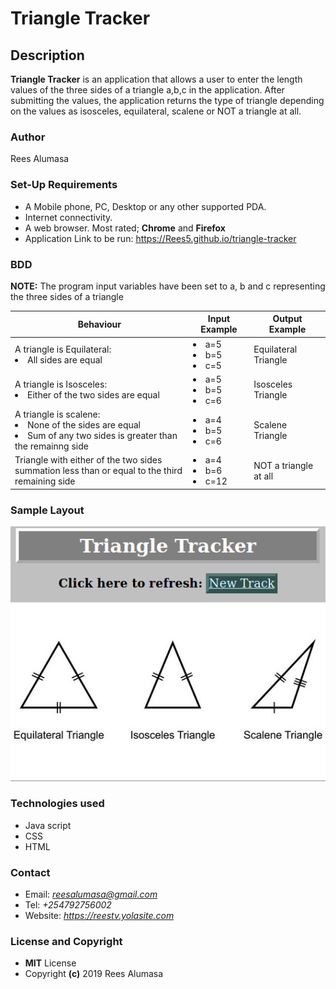 # Triangle Tracker
## Description
**Triangle Tracker** is an application that allows a user to enter the length values of the three sides of a triangle a,b,c in the application.
After submitting the values, the application returns the type of triangle depending on the values as isosceles, equilateral, scalene or NOT a triangle at all.

### Author
Rees Alumasa
### Set-Up Requirements
* A Mobile phone, PC, Desktop or any other supported PDA.
* Internet connectivity.
* A web browser. Most rated; **Chrome** and **Firefox**
* Application Link to be run: https://Rees5.github.io/triangle-tracker
### BDD
**NOTE:** The program input variables have been set to a, b and c representing the three sides of a triangle

| Behaviour| Input Example | Output Example |
| --- | --- | --- |
| A triangle is Equilateral:<br><li>All sides are equal</li> | <li>a=5</li><li>b=5</li><li>c=5</li> | Equilateral Triangle |
| A triangle is Isosceles:<br><li>Either of the two sides are equal</li> | <li>a=5</li><li>b=5</li><li>c=6</li> | Isosceles Triangle |
| A triangle is scalene:<br><li>None of the sides are equal</li><li>Sum of any two sides is greater than the remainng side</li>| <li>a=4</li><li>b=5</li><li>c=6</li> | Scalene Triangle |
| Triangle with either of the two sides <br>summation less than or equal to the third remaining side | <li>a=4</li><li>b=6</li><li>c=12</li> | NOT a triangle at all |

### **Sample Layout**
<img src="img/sample.png">

### Technologies used
* Java script
* CSS
* HTML
### Contact
* Email: *reesalumasa@gmail.com*
* Tel: *+254792756002*
* Website: *https://reestv.yolasite.com*
### License and Copyright
* **MIT** License
* Copyright **(c)** 2019 Rees Alumasa
